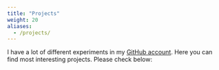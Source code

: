 ```yaml
---
title: "Projects"
weight: 20
aliases:
  - /projects/
---
```


I have a lot of different experiments in my [GitHub account](https://github.com/Pencroff). Here you can find most interesting projects. Please check below:
